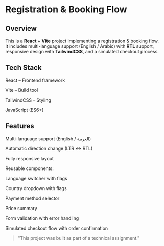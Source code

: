 # Registration & Booking Flow

##  Overview
This is a **React + Vite** project implementing a registration & booking flow.  
It includes multi-language support (English / Arabic) with **RTL** support, responsive design with **TailwindCSS**, and a simulated checkout process.

## Tech Stack

React – Frontend framework

Vite – Build tool

TailwindCSS – Styling

JavaScript (ES6+)

## Features

 Multi-language support (English / العربية)

 Automatic direction change (LTR ↔ RTL)

 Fully responsive layout

 Reusable components:

Language switcher with flags

Country dropdown with flags

Payment method selector

Price summary

Form validation with error handling

 Simulated checkout flow with order confirmation

   > "This project was built as part of a technical assignment."  
